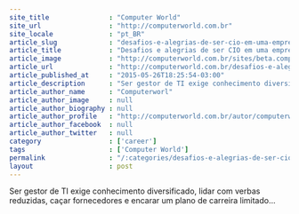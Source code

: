 ```yaml
---
site_title               : "Computer World"
site_url                 : "http://computerworld.com.br"
site_locale              : "pt_BR"
article_slug             : "desafios-e-alegrias-de-ser-cio-em-uma-empresa-de-medio-porte"
article_title            : "Desafios e alegrias de ser CIO em uma empresa de médio porte"
article_image            : "http://computerworld.com.br/sites/beta.computerworld.com.br/files/news_articles/ferramenta_gestao.jpg"
article_url              : "http://computerworld.com.br/desafios-e-alegrias-de-ser-cio-em-uma-empresa-de-medio-porte"
article_published_at     : "2015-05-26T18:25:54-03:00"
article_description      : "Ser gestor de TI exige conhecimento diversificado, lidar com verbas reduzidas, caçar fornecedores e encarar um plano de carreira limitado..."
article_author_name      : "Computerworl"
article_author_image     : null
article_author_biography : null
article_author_profile   : "http://computerworld.com.br/autor/computerworld"
article_author_facebook  : null
article_author_twitter   : null
category                 : ['career']
tags                     : ['Computer World']
permalink                : "/:categories/desafios-e-alegrias-de-ser-cio-em-uma-empresa-de-medio-porte/"
layout                   : post
---
```


Ser gestor de TI exige conhecimento diversificado, lidar com verbas reduzidas, caçar fornecedores e encarar um plano de carreira limitado...
